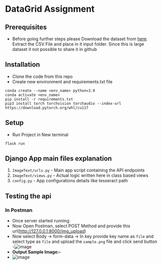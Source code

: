 # DataGrid Assignment

## Prerequisites

- Before going further steps please Download the dataset from [here](https://catalog.data.gov/dataset/consumer-complaint-database). Extract the CSV File and place in it input folder. Since this is large dataset it not possible to share it in github

## Installation

- Clone the code from this repo
- Create new environment and requirements.txt file

```commandline
conda create --name <env_name> python=3.9
conda activate <env_name>
pip install -r requirements.txt
pip3 install torch torchvision torchaudio --index-url https://download.pytorch.org/whl/cu117
```

## Setup

- Run Project in New terminal

```shell
flask run
```
## Django App main files explanation
1. `ImageText/urls.py` - Main app script containing the API endpoints 
2. `ImageText/views.py` - Actual logic written here in class based views 
3. `config.py` - App configurations details like tesseract path

## Testing the api

### In Postman

- Once server started running
- Now Open Postman, select POST Method and provide this url(http://127.0.0.1:8000/img_upload)
- Now select Body -> form-data -> In key provide key name as `file` and select type as `file` and upload
  the `sample.png` file and click send button
-![image](https://github.com/saithapan/cognida_assignment/assets/36238978/7afe0504-1bda-47e7-84bc-f41d43aa0df7)
- **Output Sample Image:-**
- ![image](https://github.com/saithapan/cognida_assignment/assets/36238978/5f1c299a-4c31-4532-8b38-e4cc0b6a1e33)


